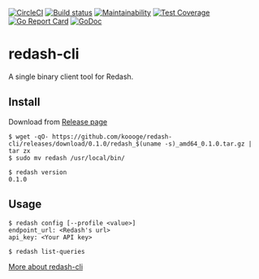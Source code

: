 [![CircleCI](https://circleci.com/gh/koooge/redash-cli/tree/master.svg?style=svg)](https://circleci.com/gh/koooge/redash-cli/tree/master)
[![Build status](https://ci.appveyor.com/api/projects/status/l41n2c8ini09ppuv/branch/master?svg=true)](https://ci.appveyor.com/project/koooge/redash-cli/branch/master)
[![Maintainability](https://api.codeclimate.com/v1/badges/0cc6f5c87721c65e9f2a/maintainability)](https://codeclimate.com/github/koooge/redash-cli/maintainability)
[![Test Coverage](https://api.codeclimate.com/v1/badges/0cc6f5c87721c65e9f2a/test_coverage)](https://codeclimate.com/github/koooge/redash-cli/test_coverage)
[![Go Report Card](https://goreportcard.com/badge/github.com/koooge/redash-cli)](https://goreportcard.com/report/github.com/koooge/redash-cli)
[![GoDoc](https://godoc.org/github.com/koooge/redash-cli?status.svg)](https://godoc.org/github.com/koooge/redash-cli)

# redash-cli
A single binary client tool for Redash.

## Install
Download from [Release page](https://github.com/koooge/redash-cli/releases)

```
$ wget -qO- https://github.com/koooge/redash-cli/releases/download/0.1.0/redash_$(uname -s)_amd64_0.1.0.tar.gz | tar zx
$ sudo mv redash /usr/local/bin/

$ redash version
0.1.0
```

## Usage
```
$ redash config [--profile <value>]
endpoint_url: <Redash's url>
api_key: <Your API key>

$ redash list-queries
```

[More about redash-cli](/doc/redash.md)
